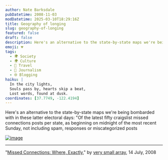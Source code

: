 ```yaml
---
author: Nate Barksdale
pubDatetime: 2008-11-03
modDatetime: 2025-03-10T18:29:16Z
title: Geography of longing
slug: geography-of-longing
featured: false
draft: false
description: Here's an alternative to the state-by-state maps we're being bombarded with in these latter electoral days
emoji: 💔
tags:
  - 🌍 Society
  - 🌍 Culture
  - 📍 Travel
  - 📝 Journalism
  - 🌐 Blogging
haiku: |
  In the city lights,  
  Souls pass by, hearts skip a beat,  
  Lost words, found at dusk.
coordinates: [37.7749, -122.4194]
---
```


Here's an alternative to the state-by-state maps we're being bombarded with in these latter electoral days: "Of the latest fifty craigslist missed connections posts per state, as beginning on midnight of the most recent Sunday, not including spam, responses or miscategorized posts

[![image](http://culture-making.com/media/080714_clistmis04local.jpg)](http://www.verysmallarray.com/?p=521)

---

"[Missed Connections: Where, Exactly](http://www.verysmallarray.com/?p=521)," by [very small array](http://www.verysmallarray.com/?p=521), 14 July, 2008
